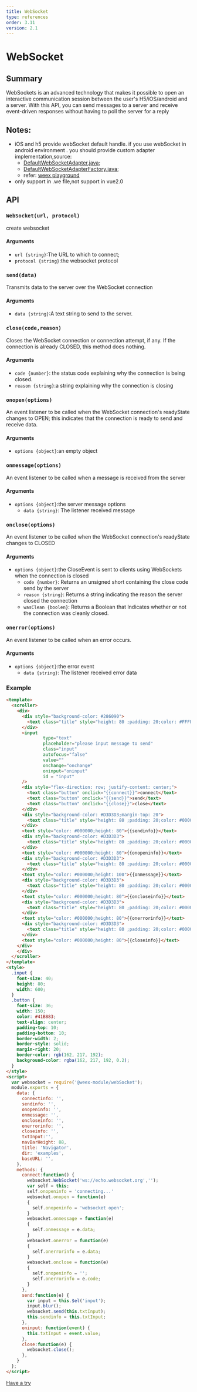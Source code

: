 ```yaml
---
title: WebSocket
type: references
order: 3.11
version: 2.1
---
```


# WebSocket

## Summary

WebSockets is an advanced technology that makes it possible to open an interactive communication session between the user's H5/iOS/android and a server. With this API, you can send messages to a server and receive event-driven responses without having to poll the server for a reply

## **Notes:**
- iOS and h5 provide  webSocket default handle. if you use webSocket in android environment . you should provide custom adapter implementation,source:
  - [DefaultWebSocketAdapter.java](https://github.com/alibaba/weex/blob/dev/android/commons/src/main/java/com/alibaba/weex/commons/adapter/DefaultWebSocketAdapter.java);
  - [DefaultWebSocketAdapterFactory.java](https://github.com/alibaba/weex/blob/dev/android/commons/src/main/java/com/alibaba/weex/commons/adapter/DefaultWebSocketAdapterFactory.java);
  - refer:  [weex playground](https://github.com/alibaba/weex/tree/dev/android/playground)
- only support in .we file,not support in vue2.0

## API
### `WebSocket(url, protocol)`

create websocket

#### Arguments

- `url {string}`:The URL to which to connect;
- `protocol {string}`:the websocket protocol

### `send(data)`

Transmits data to the server over the WebSocket connection

#### Arguments

- `data {string}`:A text string to send to the server.

### `close(code,reason)`

Closes the WebSocket connection or connection attempt, if any. If the connection is already CLOSED, this method does nothing.

#### Arguments

- `code {number}`: the status code explaining why the connection is being closed.
- `reason {string}`:a string explaining why the connection is closing

### `onopen(options)`

An event listener to be called when the WebSocket connection's readyState changes to OPEN; this indicates that the connection is ready to send and receive data.

#### Arguments

- `options {object}`:an empty object

### `onmessage(options)`

An event listener to be called when a message is received from the server

#### Arguments

- `options {object}`:the server message options
  - `data {string}`: The listener received message

### `onclose(options)`

An event listener to be called when the WebSocket connection's readyState changes to CLOSED

#### Arguments

- `options {object}`:the CloseEvent is sent to clients using WebSockets when the connection is closed
  - `code {number}`: Returns an unsigned short containing the close code send by the server
  - `reason {string}`: Returns a string indicating the reason the server closed the connection
  - `wasClean {boolen}`: Returns a Boolean that Indicates whether or not the connection was cleanly closed.

### `onerror(options)`

An event listener to be called when an error occurs.

#### Arguments

- `options {object}`:the error event
  - `data {string}`: The listener received error data

### Example

```html
<template>
  <scroller>
    <div>
      <div style="background-color: #286090">
        <text class="title" style="height: 80 ;padding: 20;color: #FFFFFF">websocket</text>
      </div>
      <input
              type="text"
              placeholder="please input message to send"
              class="input"
              autofocus="false"
              value=""
              onchange="onchange"
              oninput="oninput"
              id = "input"
      />
      <div style="flex-direction: row; justify-content: center;">
        <text class="button" onclick="{{connect}}">connect</text>
        <text class="button" onclick="{{send}}">send</text>
        <text class="button" onclick="{{close}}">close</text>
      </div>
      <div style="background-color: #D3D3D3;margin-top: 20">
        <text class="title" style="height: 80 ;padding: 20;color: #000000">method = send</text>
      </div>
      <text style="color: #000000;height: 80">{{sendinfo}}</text>
      <div style="background-color: #D3D3D3">
        <text class="title" style="height: 80 ;padding: 20;color: #000000">method = onopen</text>
      </div>
      <text style="color: #000000;height: 80">{{onopeninfo}}</text>
      <div style="background-color: #D3D3D3">
        <text class="title" style="height: 80 ;padding: 20;color: #000000">method = onmessage</text>
      </div>
      <text style="color: #000000;height: 100">{{onmessage}}</text>
      <div style="background-color: #D3D3D3">
        <text class="title" style="height: 80 ;padding: 20;color: #000000">method = onclose</text>
      </div>
      <text style="color: #000000;height: 80">{{oncloseinfo}}</text>
      <div style="background-color: #D3D3D3">
        <text class="title" style="height: 80 ;padding: 20;color: #000000">method = onerror</text>
      </div>
      <text style="color: #000000;height: 80">{{onerrorinfo}}</text>
      <div style="background-color: #D3D3D3">
        <text class="title" style="height: 80 ;padding: 20;color: #000000">method = close</text>
      </div>
      <text style="color: #000000;height: 80">{{closeinfo}}</text>
    </div>
    </div>
  </scroller>
</template>
<style>
  .input {
    font-size: 40;
    height: 80;
    width: 600;
  }
  .button {
    font-size: 36;
    width: 150;
    color: #41B883;
    text-align: center;
    padding-top: 10;
    padding-bottom: 10;
    border-width: 2;
    border-style: solid;
    margin-right: 20;
    border-color: rgb(162, 217, 192);
    background-color: rgba(162, 217, 192, 0.2);
  }
</style>
<script>
  var websocket = require('@weex-module/webSocket');
  module.exports = {
    data: {
      connectinfo: '',
      sendinfo: '',
      onopeninfo: '',
      onmessage: '',
      oncloseinfo: '',
      onerrorinfo: '',
      closeinfo: '',
      txtInput:'',
      navBarHeight: 88,
      title: 'Navigator',
      dir: 'examples',
      baseURL: '',
    },
    methods: {
      connect:function() {
        websocket.WebSocket('ws://echo.websocket.org','');
        var self = this;
        self.onopeninfo = 'connecting...'
        websocket.onopen = function(e)
        {
          self.onopeninfo = 'websocket open';
        }
        websocket.onmessage = function(e)
        {
          self.onmessage = e.data;
        }
        websocket.onerror = function(e)
        {
          self.onerrorinfo = e.data;
        }
        websocket.onclose = function(e)
        {
          self.onopeninfo = '';
          self.onerrorinfo = e.code;
        }
      },
      send:function(e) {
        var input = this.$el('input');
        input.blur();
        websocket.send(this.txtInput);
        this.sendinfo = this.txtInput;
      },
      oninput: function(event) {
        this.txtInput = event.value;
      },
      close:function(e) {
        websocket.close();
      },
    }
  };
</script>
```

[Have a try](http://dotwe.org/weex/0256bbfc448f0fdbe8b10ba311c947b4)
